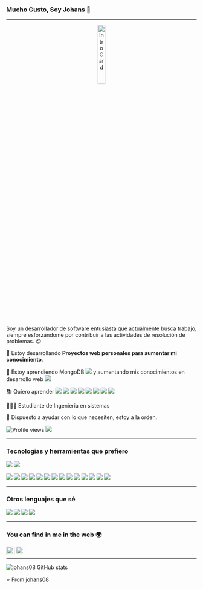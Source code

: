 ### Mucho Gusto, Soy Johans 👋

---

<p align="center">
  <img src="https://c.tenor.com/4Lki-C_S78EAAAAC/game-video-games.gif" width="20%" title="Intro Card" alt="Intro Card">
</p>

Soy un desarrollador de software entusiasta que actualmente busca trabajo, siempre esforzándome por contribuir a las actividades de resolución de problemas. :wink:
 
 🔭 Estoy desarrollando **Proyectos web personales para aumentar mi conocimiento**.
 
 🌱 Estoy aprendiendo MongoDB <img src="https://img.shields.io/badge/-MongoDB-4DB33D?style=flat&logo=mongodb&logoColor=FFFFFF"> y aumentando mis conocimientos en desarrollo web <img src="https://img.shields.io/badge/-Progressive Web Apps-5A0FC8?style=flat">
 
 :books: Quiero aprender  <img src="https://img.shields.io/badge/-Flutter-3a495d?style=flat&logo=flutter&logoColor=67b7f7">  <img src="https://img.shields.io/badge/-Sass-cc6699?style=flat&logo=sass&logoColor=ffffff">  <img src="http://img.shields.io/badge/-Deno-black?style=flat&logo=deno&logoColor=white"/>  <img src="https://img.shields.io/badge/-GraphQL-e535ab?style=flat&logo=graphql&logoColor=FFFFFF">  <img src="https://img.shields.io/badge/-Firebase-FFA611?style=flat&logo=firebase&logoColor=FFFFFF">  <img src="http://img.shields.io/badge/-Heroku-430098?style=flat&logo=heroku&logoColor=white"> <img src="http://img.shields.io/badge/-Vercel-black?style=flat&logo=vercel&logoColor=white">  <img src="http://img.shields.io/badge/-Google%20Cloud%20Platform-4285F4?style=flat&logo=google%20cloud&logoColor=white">
 
🧑🏻‍💻 Estudiante de Ingenieria en sistemas
 
 💬 Dispuesto a ayudar con lo que necesiten, estoy a la orden.


![Profile views](https://gpvc.arturio.dev/johans08)  <img src="https://img.shields.io/github/followers/johans08?label=Follow" style=" float:left, margin-right:10px" />


---


### Tecnologias y herramientas que prefiero

<img src="http://img.shields.io/badge/Oracle-F80000?style=for-the-badge&logo=oracle&logoColor=white"> <img src="http://img.shields.io/badge/apache-%23D42029.svg?style=for-the-badge&logo=apache&logoColor=white">

<img src = "https://img.shields.io/badge/-HTML5-E34F26?style=flat&logo=html5&logoColor=white"> <img src = "https://img.shields.io/badge/-CSS3-1572B6?style=flat&logo=css3&logoColor=white">
<img src="https://img.shields.io/badge/-Bootstrap-563D7C?style=flat&logo=bootstrap&logoColor=white">
<img src="https://img.shields.io/badge/-JavaScript-eed718?style=flat&logo=javascript&logoColor=ffffff">
<img src="https://img.shields.io/badge/-React-000000?style=flat&logo=react&logoColor=00c8ff">
<img src="https://img.shields.io/badge/-MongoDB-4DB33D?style=flat&logo=mongodb&logoColor=FFFFFF">
<img src="https://img.shields.io/badge/-MySQL-F29111?style=flat&logo=mysql&logoColor=FFFFFF">
<img src="https://img.shields.io/badge/-SQLServer-F29111?style=flat&logo=sqlserver&logoColor=FFFFFF">
<img src="https://img.shields.io/badge/-Express.js-787878?style=flat">
<img src="https://img.shields.io/badge/-Node.js-3C873A?style=flat&logo=Node.js&logoColor=white">
<img src="https://img.shields.io/badge/-Progressive Web Apps-5A0FC8?style=flat">
<img src="http://img.shields.io/badge/-Git-F1502F?style=flat&logo=git&logoColor=FFFFFF">
<img src="http://img.shields.io/badge/-Github-000000?style=flat&logo=github&logoColor=FFFFFF">
<img src="http://img.shields.io/badge/-VS%20Code-007ACC?style=flat&logo=visual%20studio%20code&logoColor=white">



---

### Otros lenguajes que sé 
<img src="https://img.shields.io/badge/c%23-%23239120.svg?style=for-the-badge&logo=c-sharp&logoColor=white"> <img src="http://img.shields.io/badge/-Java-F89820?style=flat&logo=java&logoColor=white"> <img src="https://img.shields.io/badge/-C%20&%20C++-659ad2?style=flat&logo=c%2B%2B&logoColor=ffffff"> <img src="https://img.shields.io/badge/-Python-black?style=flat&logo=python&logoColor=white">

---

### You can find in me in the web 🌍
[<img align="left" alt="johans08 | LinkedIn" width="22px" src="https://cdn.jsdelivr.net/npm/simple-icons@v3/icons/linkedin.svg" />][linkedin]
[<img align="left" alt="johans08 | Instagram" width="22px" src="https://cdn.jsdelivr.net/npm/simple-icons@v3/icons/instagram.svg" />][instagram]

<br/>

---
![johans08 GitHub stats](https://github-readme-stats.vercel.app/api?username=johans08&show_icons=true&theme=radical)  

:star: From [johans08](https://github.com/johans08)

[youtube]: https://youtube.com/
[instagram]: https://www.instagram.com/johans08_v/
[linkedin]: https://www.linkedin.com/in/johans-valverde-d%C3%ADaz-7bb76b1bb/

